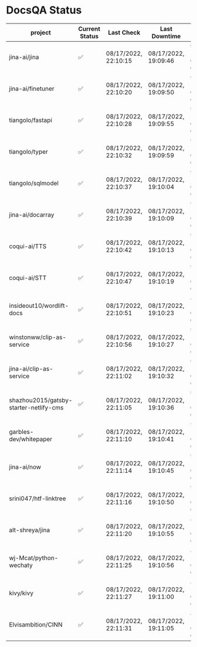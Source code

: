 # DocsQA Status

|               project                |Current Status|     Last Check     |   Last Downtime    |             % Uptime              |
|--------------------------------------|--------------|--------------------|--------------------|-----------------------------------|
|jina-ai/jina                          |✅            |08/17/2022, 22:10:15|08/17/2022, 19:09:46|93.426 (since 08/15/2022, 07:09:42)|
|jina-ai/finetuner                     |✅            |08/17/2022, 22:10:20|08/17/2022, 19:09:50|93.432 (since 08/15/2022, 07:09:42)|
|tiangolo/fastapi                      |✅            |08/17/2022, 22:10:28|08/17/2022, 19:09:55|93.444 (since 08/15/2022, 07:09:42)|
|tiangolo/typer                        |✅            |08/17/2022, 22:10:32|08/17/2022, 19:09:59|93.447 (since 08/15/2022, 07:09:42)|
|tiangolo/sqlmodel                     |✅            |08/17/2022, 22:10:37|08/17/2022, 19:10:04|93.451 (since 08/15/2022, 07:09:42)|
|jina-ai/docarray                      |✅            |08/17/2022, 22:10:39|08/17/2022, 19:10:09|93.446 (since 08/15/2022, 07:09:42)|
|coqui-ai/TTS                          |✅            |08/17/2022, 22:10:42|08/17/2022, 19:10:13|93.444 (since 08/15/2022, 07:09:42)|
|coqui-ai/STT                          |✅            |08/17/2022, 22:10:47|08/17/2022, 19:10:19|93.447 (since 08/15/2022, 07:09:42)|
|insideout10/wordlift-docs             |✅            |08/17/2022, 22:10:51|08/17/2022, 19:10:23|81.651 (since 08/15/2022, 07:09:42)|
|winstonww/clip-as-service             |✅            |08/17/2022, 22:10:56|08/17/2022, 19:10:27|93.453 (since 08/15/2022, 07:09:42)|
|jina-ai/clip-as-service               |✅            |08/17/2022, 22:11:02|08/17/2022, 19:10:32|93.461 (since 08/15/2022, 07:09:42)|
|shazhou2015/gatsby-starter-netlify-cms|✅            |08/17/2022, 22:11:05|08/17/2022, 19:10:36|93.458 (since 08/15/2022, 07:09:42)|
|garbles-dev/whitepaper                |✅            |08/17/2022, 22:11:10|08/17/2022, 19:10:41|93.462 (since 08/15/2022, 07:09:42)|
|jina-ai/now                           |✅            |08/17/2022, 22:11:14|08/17/2022, 19:10:45|93.463 (since 08/15/2022, 07:09:42)|
|srini047/htf-linktree                 |✅            |08/17/2022, 22:11:16|08/17/2022, 19:10:50|93.458 (since 08/15/2022, 07:09:42)|
|alt-shreya/jina                       |✅            |08/17/2022, 22:11:20|08/17/2022, 19:10:55|84.766 (since 08/15/2022, 07:09:42)|
|wj-Mcat/python-wechaty                |✅            |08/17/2022, 22:11:25|08/17/2022, 19:10:56|84.781 (since 08/15/2022, 07:09:42)|
|kivy/kivy                             |✅            |08/17/2022, 22:11:27|08/17/2022, 19:11:00|84.770 (since 08/15/2022, 07:09:42)|
|Elvisambition/CINN                    |✅            |08/17/2022, 22:11:31|08/17/2022, 19:11:05|84.775 (since 08/15/2022, 07:09:42)|
